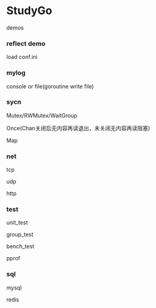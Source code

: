 # StudyGo
demos

### reflect demo
  load conf.ini
  
### mylog
  console or file(goroutine write file)
  
### sycn
  Mutex/RWMutex/WaitGroup

  Once(Chan关闭后无内容再读退出，未关闭无内容再读阻塞)
  
  Map
  
### net
  tcp
  
  udp
  
  http
  
### test
  unit_test
  
  group_test
  
  bench_test
  
  pprof
  
  ### sql
  mysql
  
  redis
  
